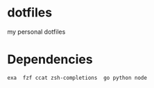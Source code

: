 # dotfiles
my personal dotfiles

# Dependencies

`
 exa 
 fzf
 ccat
 zsh-completions 
 go
 python
 node
`

